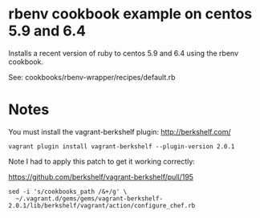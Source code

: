 # rbenv cookbook example on centos 5.9 and 6.4

Installs a recent version of ruby to centos 5.9 and 6.4 using the rbenv
cookbook.

See: cookbooks/rbenv-wrapper/recipes/default.rb

# Notes

You must install the vagrant-berkshelf plugin: http://berkshelf.com/

```vagrant plugin install vagrant-berkshelf --plugin-version 2.0.1```

Note I had to apply this patch to get it working correctly:

https://github.com/berkshelf/vagrant-berkshelf/pull/195

```
sed -i 's/cookbooks_path /&+/g' \
  ~/.vagrant.d/gems/gems/vagrant-berkshelf-2.0.1/lib/berkshelf/vagrant/action/configure_chef.rb
```
